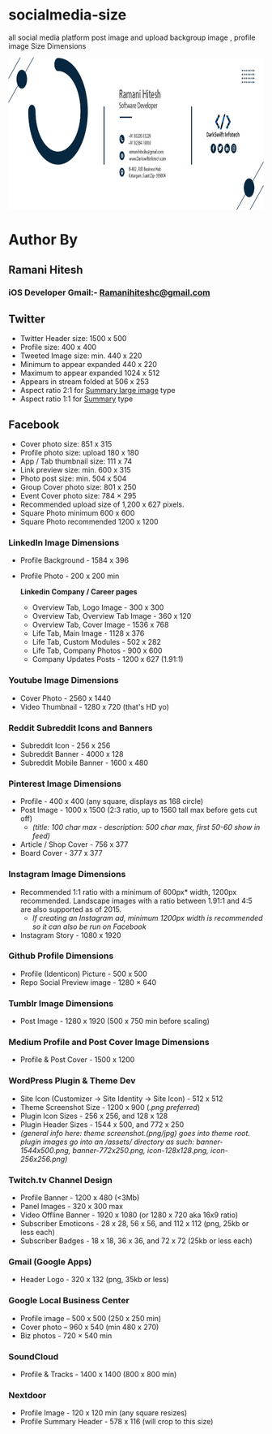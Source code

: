 # socialmedia-size
all social media platform post image and upload backgroup image  , profile image Size Dimensions







<img width="900" height="300" src="https://github.com/RamaniHiteshc/Android-Use-Library/blob/main/facebook.png" alt="hr">

# Author By
## Ramani  Hitesh 
### iOS Developer Gmail:- Ramanihiteshc@gmail.com





Twitter
-------

- Twitter Header size: 1500 x 500
- Profile size: 400 x 400
- Tweeted Image size: min. 440 x 220
- Minimum to appear expanded 440 x 220
- Maximum to appear expanded 1024 x 512
- Appears in stream folded at 506 x 253
- Aspect ratio 2:1 for [Summary large image](https://dev.twitter.com/cards/types/summary-large-image) type
- Aspect ratio 1:1 for [Summary](https://dev.twitter.com/cards/types/summary) type

Facebook
--------

- Cover photo size: 851 x 315
- Profile photo size: upload 180 x 180
- App / Tab thumbnail size: 111 x 74
- Link preview size: min. 600 x 315
- Photo post size: min. 504 x 504
- Group Cover photo size: 801 x 250
- Event Cover photo size: 784 × 295
- Recommended upload size of 1,200 x 627 pixels.
- Square Photo minimum 600 x 600
- Square Photo recommended 1200 x 1200







### LinkedIn Image Dimensions
* Profile Background - 1584 x 396
* Profile Photo - 200 x 200 min

  **Linkedin Company / Career pages**
  * Overview Tab, Logo Image - 300 x 300
  * Overview Tab, Overview Tab Image - 360 x 120
  * Overview Tab, Cover Image - 1536 x 768
  * Life Tab, Main Image - 1128 x 376
  * Life Tab, Custom Modules - 502 x 282
  * Life Tab, Company Photos - 900 x 600
  * Company Updates Posts - 1200 x 627 (1.91:1)

### Youtube Image Dimensions
* Cover Photo - 2560 x 1440
* Video Thumbnail - 1280 x 720 (that's HD yo)

### Reddit Subreddit Icons and Banners
* Subreddit Icon - 256 x 256
* Subreddit Banner - 4000 x 128
* Subreddit Mobile Banner - 1600 x 480

### Pinterest Image Dimensions
* Profile - 400 x 400 (any square, displays as 168 circle)
* Post Image - 1000 x 1500 (2:3 ratio, up to 1560 tall max before gets cut off)
  * _(title: 100 char max - description: 500 char max, first 50-60 show in feed)_
* Article / Shop Cover - 756 x 377
* Board Cover - 377 x 377

### Instagram Image Dimensions
* Recommended 1:1 ratio with a minimum of 600px* width, 1200px recommended. Landscape images with a ratio between 1.91:1 and 4:5 are also supported as of 2015.
  * _If creating an Instagram ad, minimum 1200px width is recommended so it can also be run on Facebook_
* Instagram Story - 1080 x 1920

### Github Profile Dimensions
* Profile (Identicon) Picture - 500 x 500
* Repo Social Preview image - 1280 × 640

### Tumblr Image Dimensions
* Post Image - 1280 x 1920 (500 x 750 min before scaling)

### Medium Profile and Post Cover Image Dimensions
* Profile & Post Cover - 1500 x 1200

### WordPress Plugin & Theme Dev
* Site Icon (Customizer -> Site Identity -> Site Icon) - 512 x 512
* Theme Screenshot Size - 1200 x 900 (_.png preferred_)
* Plugin Icon Sizes - 256 x 256, and 128 x 128
* Plugin Header Sizes - 1544 x 500, and 772 x 250
* *(general info here: theme screenshot.(png/jpg) goes into theme root. plugin images go into an /assets/ directory as such: banner-1544x500.png, banner-772x250.png, icon-128x128.png, icon-256x256.png)*

### Twitch.tv Channel Design
* Profile Banner - 1200 x 480 (<3Mb)
* Panel Images - 320 x 300 max
* Video Offline Banner - 1920 x 1080 (or 1280 x 720 aka 16x9 ratio)
* Subscriber Emoticons - 28 x 28, 56 x 56, and 112 x 112 (png, 25kb or less each)
* Subscriber Badges - 18 x 18, 36 x 36, and 72 x 72 (25kb or less each)

### Gmail (Google Apps)
* Header Logo  - 320 x 132 (png, 35kb or less)

### Google Local Business Center
* Profile image – 500 x 500 (250 x 250 min)
* Cover photo – 960 x 540 (min 480 x 270)
* Biz photos - 720 × 540 min

### SoundCloud
* Profile & Tracks - 1400 x 1400 (800 x 800 min)

### Nextdoor
* Profile Image - 120 x 120 min (any square resizes)
* Profile Summary Header - 578 x 116 (will crop to this size)
